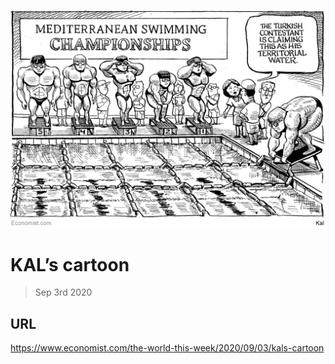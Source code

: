 ![](./images/20200905_WWD000.jpg)

# KAL’s cartoon

> Sep 3rd 2020



## URL

https://www.economist.com/the-world-this-week/2020/09/03/kals-cartoon
